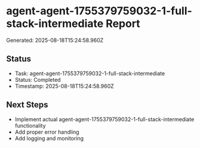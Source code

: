 # agent-agent-1755379759032-1-full-stack-intermediate Report

Generated: 2025-08-18T15:24:58.960Z

## Status
- Task: agent-agent-1755379759032-1-full-stack-intermediate
- Status: Completed
- Timestamp: 2025-08-18T15:24:58.960Z

## Next Steps
- Implement actual agent-agent-1755379759032-1-full-stack-intermediate functionality
- Add proper error handling
- Add logging and monitoring
